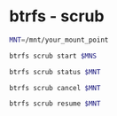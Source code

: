 # btrfs - scrub

```bash
MNT=/mnt/your_mount_point
```

```bash
btrfs scrub start $MNS
```

```bash
btrfs scrub status $MNT
```

```bash
btrfs scrub cancel $MNT
```

```bash
btrfs scrub resume $MNT
```
